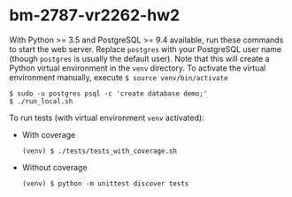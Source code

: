 # bm-2787-vr2262-hw2

With Python >= 3.5 and PostgreSQL >= 9.4 available, run these commands to start the web server. Replace `postgres` with your PostgreSQL user name (though `postgres` is usually the default user). Note that this will create a Python virtual environment in the `venv` directory. To activate the virtual environment manually, execute `$ source venv/bin/activate`

```
$ sudo -u postgres psql -c 'create database demo;'
$ ./run_local.sh
```

To run tests (with virtual environment `venv` activated):

- With coverage

  ```
  (venv) $ ./tests/tests_with_coverage.sh
  ```
- Without coverage

  ```
  (venv) $ python -m unittest discover tests
  ```

